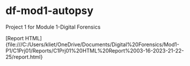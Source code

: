 # df-mod1-autopsy
 Project 1 for Module 1-Digital Forensics
 
 [Report HTML]{file:///C:/Users/kliet/OneDrive/Documents/Digital%20Forensics/Mod1-P1/C1Prj01/Reports/C1Prj01%20HTML%20Report%2003-16-2023-21-22-25/report.html}
